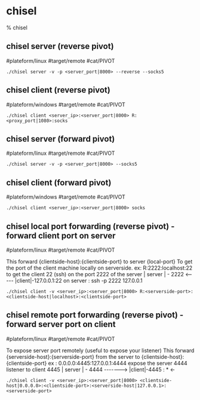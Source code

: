 # chisel

% chisel

## chisel server (reverse pivot)
#plateform/linux  #target/remote  #cat/PIVOT 
```
./chisel server -v -p <server_port|8000> --reverse --socks5
```

## chisel client (reverse pivot)
#plateform/windows  #target/remote  #cat/PIVOT 
```
./chisel client <server_ip>:<server_port|8000> R:<proxy_port|1080>:socks
```

## chisel server (forward pivot)
#plateform/linux  #target/remote  #cat/PIVOT 

```
./chisel server -v -p <server_port|8000> --socks5
```

## chisel client (forward pivot)
#plateform/windows  #target/remote  #cat/PIVOT 
```
./chisel client <server_ip>:<server_port|8000> socks
```

## chisel local port forwarding (reverse pivot) - forward client port on server
#plateform/linux  #target/remote  #cat/PIVOT 

This forward {clientside-host}:{clientside-port} to server {local-port}
To get the port of the client machine locally on serverside.
ex: R:2222:localhost:22 to get the client 22 (ssh) on the port 2222 of the server
| server | - 2222 <-----  |client|-127.0.0.1:22
on server : ssh -p 2222 127.0.0.1

```
./chisel client -v <server_ip>:<server_port|8000> R:<serverside-port>:<clientside-host|localhost>:<clientside-port>
```

## chisel remote port forwarding (reverse pivot) - forward server port on client
#plateform/linux  #target/remote  #cat/PIVOT 

To expose server port remotely (useful to expose your listener)
This forward {serverside-host}:{serverside-port} from the server to {clientside-host}:{clientside-port}
ex : 0.0.0.0:4445:127.0.0.1:4444 expose the server 4444 listener to client 4445
| server | - 4444 ------->  |client|-4445 : *   <-

```
./chisel client -v <server_ip>:<server_port|8000> <clientside-host|0.0.0.0>:<clientside-port>:<serverside-host|127.0.0.1>:<serverside-port>
```
	




